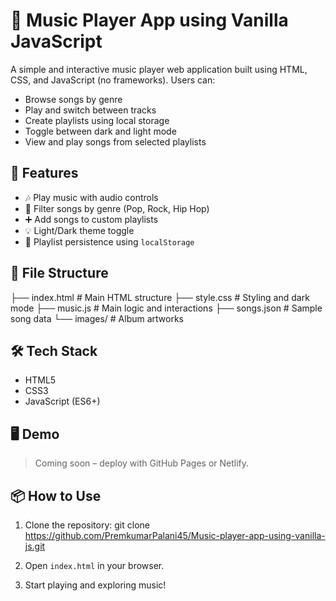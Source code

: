 # 🎵 Music Player App using Vanilla JavaScript

A simple and interactive music player web application built using HTML, CSS, and JavaScript (no frameworks). Users can:

- Browse songs by genre
- Play and switch between tracks
- Create playlists using local storage
- Toggle between dark and light mode
- View and play songs from selected playlists

## 🚀 Features

- 🎶 Play music with audio controls
- 📂 Filter songs by genre (Pop, Rock, Hip Hop)
- ➕ Add songs to custom playlists
- 💡 Light/Dark theme toggle
- 🔁 Playlist persistence using `localStorage`

## 📁 File Structure

├── index.html # Main HTML structure
├── style.css # Styling and dark mode
├── music.js # Main logic and interactions
├── songs.json # Sample song data
└── images/ # Album artworks


## 🛠️ Tech Stack

- HTML5
- CSS3
- JavaScript (ES6+)

## 🖥️ Demo

> Coming soon – deploy with GitHub Pages or Netlify.

## 📦 How to Use

1. Clone the repository:
git clone https://github.com/PremkumarPalani45/Music-player-app-using-vanilla-js.git

2. Open `index.html` in your browser.

3. Start playing and exploring music!
